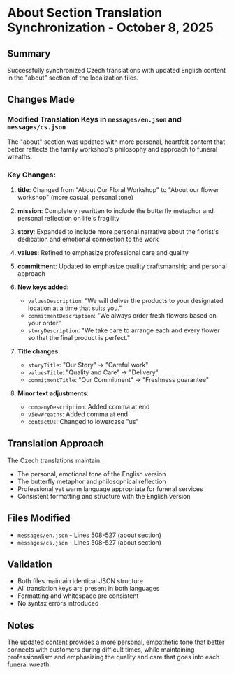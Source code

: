 # About Section Translation Synchronization - October 8, 2025

## Summary
Successfully synchronized Czech translations with updated English content in the "about" section of the localization files.

## Changes Made

### Modified Translation Keys in `messages/en.json` and `messages/cs.json`

The "about" section was updated with more personal, heartfelt content that better reflects the family workshop's philosophy and approach to funeral wreaths.

### Key Changes:

1. **title**: Changed from "About Our Floral Workshop" to "About our flower workshop" (more casual, personal tone)

2. **mission**: Completely rewritten to include the butterfly metaphor and personal reflection on life's fragility

3. **story**: Expanded to include more personal narrative about the florist's dedication and emotional connection to the work

4. **values**: Refined to emphasize professional care and quality

5. **commitment**: Updated to emphasize quality craftsmanship and personal approach

6. **New keys added**:
   - `valuesDescription`: "We will deliver the products to your designated location at a time that suits you."
   - `commitmentDescription`: "We always order fresh flowers based on your order."
   - `storyDescription`: "We take care to arrange each and every flower so that the final product is perfect."

7. **Title changes**:
   - `storyTitle`: "Our Story" → "Careful work"
   - `valuesTitle`: "Quality and Care" → "Delivery"
   - `commitmentTitle`: "Our Commitment" → "Freshness guarantee"

8. **Minor text adjustments**:
   - `companyDescription`: Added comma at end
   - `viewWreaths`: Added comma at end
   - `contactUs`: Changed to lowercase "us"

## Translation Approach

The Czech translations maintain:
- The personal, emotional tone of the English version
- The butterfly metaphor and philosophical reflection
- Professional yet warm language appropriate for funeral services
- Consistent formatting and structure with the English version

## Files Modified
- `messages/en.json` - Lines 508-527 (about section)
- `messages/cs.json` - Lines 508-527 (about section)

## Validation
- Both files maintain identical JSON structure
- All translation keys are present in both languages
- Formatting and whitespace are consistent
- No syntax errors introduced

## Notes
The updated content provides a more personal, empathetic tone that better connects with customers during difficult times, while maintaining professionalism and emphasizing the quality and care that goes into each funeral wreath.
